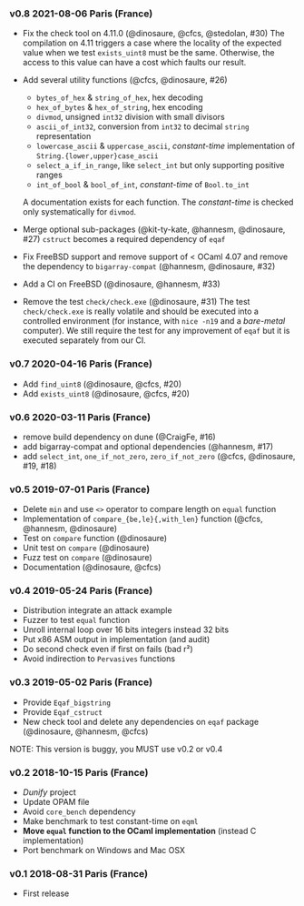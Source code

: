 ### v0.8 2021-08-06 Paris (France)

- Fix the check tool on 4.11.0 (@dinosaure, @cfcs, @stedolan, #30)
  The compilation on 4.11 triggers a case where the locality of the expected
  value when we test `exists_uint8` must be the same. Otherwise, the access to
  this value can have a cost which faults our result.
- Add several utility functions (@cfcs, @dinosaure, #26)
  * `bytes_of_hex` & `string_of_hex`, hex decoding
  * `hex_of_bytes` & `hex_of_string`, hex encoding
  * `divmod`, unsigned `int32` division with small divisors
  * `ascii_of_int32`, conversion from `int32` to decimal `string`
    representation
  * `lowercase_ascii` & `uppercase_ascii`, _constant-time_ implementation of
    `String.{lower,upper}case_ascii`
  * `select_a_if_in_range`, like `select_int` but only supporting positive
    ranges
  * `int_of_bool` & `bool_of_int`, _constant-time_ of `Bool.to_int`

  A documentation exists for each function. The _constant-time_ is checked only
  systematically for `divmod`.
- Merge optional sub-packages (@kit-ty-kate, @hannesm, @dinosaure, #27)
  `cstruct` becomes a required dependency of `eqaf`
- Fix FreeBSD support and remove support of < OCaml 4.07 and remove the
  dependency to `bigarray-compat` (@hannesm, @dinosaure, #32)
- Add a CI on FreeBSD (@dinosaure, @hannesm, #33)
- Remove the test `check/check.exe` (@dinosaure, #31)
  The test `check/check.exe` is really volatile and should be executed into a
  controlled environment (for instance, with `nice -n19` and a _bare-metal_
  computer). We still require the test for any improvement of `eqaf` but it is
  executed separately from our CI.

### v0.7 2020-04-16 Paris (France)

- Add `find_uint8` (@dinosaure, @cfcs, #20)
- Add `exists_uint8` (@dinosaure, @cfcs, #20)

### v0.6 2020-03-11 Paris (France)

- remove build dependency on dune (@CraigFe, #16)
- add bigarray-compat and optional dependencies (@hannesm, #17)
- add `select_int`, `one_if_not_zero`, `zero_if_not_zero` (@cfcs, @dinosaure, #19, #18)

### v0.5 2019-07-01 Paris (France)

- Delete `min` and use `<>` operator to compare length on `equal` function
- Implementation of `compare_{be,le}{,with_len}` function (@cfcs, @hannesm, @dinosaure)
- Test on `compare` function (@dinosaure)
- Unit test on `compare` (@dinosaure)
- Fuzz test on `compare` (@dinosaure)
- Documentation (@dinosaure, @cfcs)

### v0.4 2019-05-24 Paris (France)

- Distribution integrate an attack example
- Fuzzer to test `equal` function
- Unroll internal loop over 16 bits integers instead 32 bits
- Put x86 ASM output in implementation (and audit)
- Do second check even if first on fails (bad r²)
- Avoid indirection to `Pervasives` functions

### v0.3 2019-05-02 Paris (France)

- Provide `Eqaf_bigstring`
- Provide `Eqaf_cstruct`
- New check tool and delete any dependencies on `eqaf` package (@dinosaure, @hannesm, @cfcs)

NOTE: This version is buggy, you MUST use v0.2 or v0.4

### v0.2 2018-10-15 Paris (France)

* _Dunify_ project
* Update OPAM file
* Avoid `core_bench` dependency
* Make benchmark to test constant-time on `eqml`
* __Move `equal` function to the OCaml implementation__ (instead C implementation)
* Port benchmark on Windows and Mac OSX

### v0.1 2018-08-31 Paris (France)

* First release
